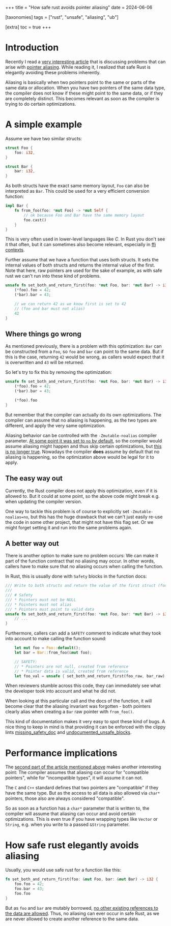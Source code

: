 +++
title = "How safe rust avoids pointer aliasing"
date = 2024-06-06

[taxonomies]
tags = ["rust", "unsafe", "aliasing", "ub"]

[extra]
toc = true
+++

# Introduction

Recently I read a
[very interesting article](https://developers.redhat.com/blog/2020/06/02/the-joys-and-perils-of-c-and-c-aliasing-part-1)
that is discussing problems that can arise with
[pointer aliasing](https://doc.rust-lang.org/nomicon/aliasing.html).
While reading it, I realized that safe Rust is elegantly avoiding these problems inherently.

Aliasing is basically when two pointers point to the same or parts of the same data or allocation.
When you have two pointers of the same data type, the compiler does not know if these might point
to the same data, or if they are completely distinct. This becomes relevant as soon as the compiler
is trying to do certain optimizations.


# A simple example

Assume we have two similar structs:

```rust
struct Foo {
    foo: i32,
}

struct Bar {
    bar: i32,
}
```

As both structs have the exact same memory layout, `Foo` can also be interpreted as `Bar`. This
could be used for a very efficient conversion function:

```rust
impl Bar {
    fn from_foo(foo: *mut Foo) -> *mut Self {
        // ok because Foo and Bar have the same memory layout
        foo.cast()
    }
}
```

This is very often used in lower-level languages like *C*. In Rust you don't see it that often, but
it can sometimes also become relevant, especially in
[ffi contexts](https://doc.rust-lang.org/nomicon/ffi.html).

Further assume that we have a function that uses both structs. It sets the internal values of both
structs and returns the internal value of the first. Note that here, raw pointers are used for the
sake of example, as with safe rust we can't run into these kind of problems.

```rust
unsafe fn set_both_and_return_first(foo: *mut Foo, bar: *mut Bar) -> i32 {
    (*foo).foo = 42;
    (*bar).bar = 43;

    // we can return 42 as we know first is set to 42
    // (foo and bar must not alias)
    42
}
```


## Where things go wrong

As mentioned previously, there is a problem with this optimization: `Bar` can be constructed from
a `Foo`, so `foo` and `bar` can point to the same data. But if this is the case, returning `42`
would be wrong, as callers would expect that it is overwritten and `43` will be returned.

So let's try to fix this by removing the optimization:

```rust
unsafe fn set_both_and_return_first(foo: *mut Foo, bar: *mut Bar) -> i32 {
    (*foo).foo = 42;
    (*bar).bar = 43;

    (*foo).foo
}
```

But remember that the compiler can actually do its own optimizations. The compiler can assume that
no aliasing is happening, as the two types are different, and apply the very same optimization.

Aliasing behavior can be controlled with the `-Zmutable-noalias` compiler parameter.
[At some point it was set to `no` by default](https://stackoverflow.com/questions/57259126/why-does-the-rust-compiler-not-optimize-code-assuming-that-two-mutable-reference),
so the compiler would assume aliasing might happen and thus skip certain optimizations, but
[this is no longer true](https://github.com/rust-lang/rust/issues/54878#issuecomment-803880176).
Nowadays the compiler **does** assume by default that no aliasing is happening, so the optimization
above would be legal for it to apply.


## The easy way out

Currently, the Rust compiler does not apply this optimization, even if it is allowed to. But it
could at some point, so the above code might break e.g. when updating the compiler version.

One way to tackle this problem is of course to explicitly set `-Zmutable-noalias=no`, but this has
the huge drawback that we can't just easily re-use the code in some other project, that might not
have this flag set. Or we might forget setting it and run into the same problems again.


## A better way out

There is another option to make sure no problem occurs: We can make it part of the function contract
that no aliasing may occur. In other words, callers have to make sure that no aliasing occurs when
calling the function.

In Rust, this is usually done with `Safety` blocks in the function docs:

```rust
/// Write to both structs and return the value of the first struct (foo) afterwards.
///
/// # Safety
/// * Pointers must not be NULL
/// * Pointers must not alias
/// * Pointers must point to valid data
unsafe fn set_both_and_return_first(foo: *mut Foo, bar: *mut Bar) -> i32 {
    // ...
}
```

Furthermore, callers can add a `SAFETY` comment to indicate what they took into account to make
calling the function sound:

```rust
    let mut foo = Foo::default();
    let bar = Bar::from_foo(&mut foo);

    // SAFETY:
    // * Pointers are not null, created from reference
    // * Pointer data is valid, created from reference
    let foo_val = unsafe { set_both_and_return_first(foo_raw, bar_raw) };
```

When reviewers stumble across this code, they can immediately see what the developer took into
account and what he did not.

When looking at this particular call and the docs of the function, it will become clear that
the aliasing invariant was forgotten - both pointers clearly alias when creating a `Bar` raw
pointer with `from_foo()`.

This kind of documentation makes it very easy to spot these kind of bugs. A nice thing to keep in
mind is that providing it can be enforced with the clippy lints
[missing_safety_doc](https://rust-lang.github.io/rust-clippy/master/index.html#/missing_safety_doc)
and
[undocumented_unsafe_blocks](https://rust-lang.github.io/rust-clippy/master/index.html#/undocumented_unsafe_blocks).


# Performance implications

The [second part of the article mentioned above](https://developers.redhat.com/blog/2020/06/03/the-joys-and-perils-of-aliasing-in-c-and-c-part-2)
makes another interesting point: The compiler assumes that aliasing can occur for "compatible
pointers", while for "incompatible types", it will assume it can not.

The `C` and `C++` standard defines that two pointers are "compatible" if they have the same type.
But as the access to all data is also allowed via `char*` pointers, those also are always
considered "compatible".

So as soon as a function has a `char*` parameter that is written to, the compiler will assume that
aliasing can occur and avoid certain optimizations. This is even true if you have wrapping types
like `Vector` or `String`, e.g. when you write to a passed `&String` parameter.


# How safe rust elegantly avoids aliasing

Usually, you would use safe rust for a function like this:

```rust
fn set_both_and_return_first(foo: &mut Foo, bar: &mut Bar) -> i32 {
    foo.foo = 42;
    foo.bar = 43;
    foo.foo
}
```

But as `foo` and `bar` are mutably borrowed,
[no other existing references to the data are allowed](https://doc.rust-lang.org/book/ch04-02-references-and-borrowing.html).
Thus, no aliasing can ever
occur in safe Rust, as we are never allowed to create another reference to the same data.

